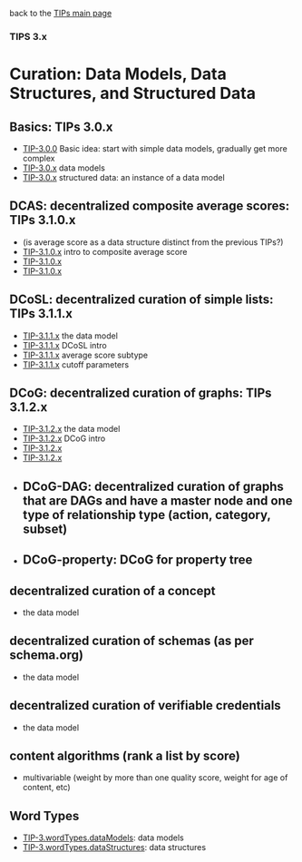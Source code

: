 back to the [TIPs main page](..)

### TIPS 3.x

Curation: Data Models, Data Structures, and Structured Data
=====

## Basics: TIPs 3.0.x
- [TIP-3.0.0]() Basic idea: start with simple data models, gradually get more complex
- [TIP-3.0.x]() data models
- [TIP-3.0.x]() structured data: an instance of a data model

## DCAS: decentralized composite average scores: TIPs 3.1.0.x
- (is average score as a data structure distinct from the previous TIPs?)
- [TIP-3.1.0.x](DCAS) intro to composite average score
- [TIP-3.1.0.x]() 
- [TIP-3.1.0.x]()

## DCoSL: decentralized curation of simple lists: TIPs 3.1.1.x
- [TIP-3.1.1.x](DCoSL) the data model
- [TIP-3.1.1.x](dataStructures/DCoSL/DCoSL.md) DCoSL intro
- [TIP-3.1.1.x]() average score subtype
- [TIP-3.1.1.x]() cutoff parameters

## DCoG: decentralized curation of graphs: TIPs 3.1.2.x
- [TIP-3.1.2.x](DCoG) the data model
- [TIP-3.1.2.x](dataStructures/DCoSL/DCoSL.md) DCoG intro
- [TIP-3.1.2.x]() 
- [TIP-3.1.2.x]()
- ## DCoG-DAG: decentralized curation of graphs that are DAGs and have a master node and one type of relationship type (action, category, subset)
- ## DCoG-property: DCoG for property tree

## decentralized curation of a concept
- []() the data model

## decentralized curation of schemas (as per schema.org)
- []() the data model

## decentralized curation of verifiable credentials
- []() the data model

## content algorithms (rank a list by score)
- multivariable (weight by more than one quality score, weight for age of content, etc)

## Word Types
- [TIP-3.wordTypes.dataModels](): data models
- [TIP-3.wordTypes.dataStructures](): data structures

